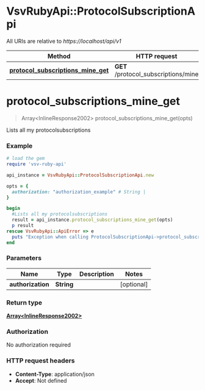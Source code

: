 # VsvRubyApi::ProtocolSubscriptionApi

All URIs are relative to *https://localhost/api/v1*

Method | HTTP request | Description
------------- | ------------- | -------------
[**protocol_subscriptions_mine_get**](ProtocolSubscriptionApi.md#protocol_subscriptions_mine_get) | **GET** /protocol_subscriptions/mine | Lists all my protocolsubscriptions


# **protocol_subscriptions_mine_get**
> Array&lt;InlineResponse2002&gt; protocol_subscriptions_mine_get(opts)

Lists all my protocolsubscriptions

### Example
```ruby
# load the gem
require 'vsv-ruby-api'

api_instance = VsvRubyApi::ProtocolSubscriptionApi.new

opts = { 
  authorization: "authorization_example" # String | 
}

begin
  #Lists all my protocolsubscriptions
  result = api_instance.protocol_subscriptions_mine_get(opts)
  p result
rescue VsvRubyApi::ApiError => e
  puts "Exception when calling ProtocolSubscriptionApi->protocol_subscriptions_mine_get: #{e}"
end
```

### Parameters

Name | Type | Description  | Notes
------------- | ------------- | ------------- | -------------
 **authorization** | **String**|  | [optional] 

### Return type

[**Array&lt;InlineResponse2002&gt;**](InlineResponse2002.md)

### Authorization

No authorization required

### HTTP request headers

 - **Content-Type**: application/json
 - **Accept**: Not defined



